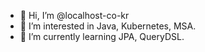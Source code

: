 - 👋 Hi, I’m @localhost-co-kr
- 👀 I’m interested in Java, Kubernetes, MSA.
- 🌱 I’m currently learning JPA, QueryDSL.

<!---
localhost-co-kr/localhost-co-kr is a ✨ special ✨ repository because its `README.md` (this file) appears on your GitHub profile.
You can click the Preview link to take a look at your changes.
--->

